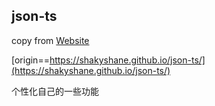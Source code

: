 ## json-ts

copy from [Website](https://shakyshane.github.io/json-ts/)

[origin==https://shakyshane.github.io/json-ts/](https://shakyshane.github.io/json-ts/)

个性化自己的一些功能
